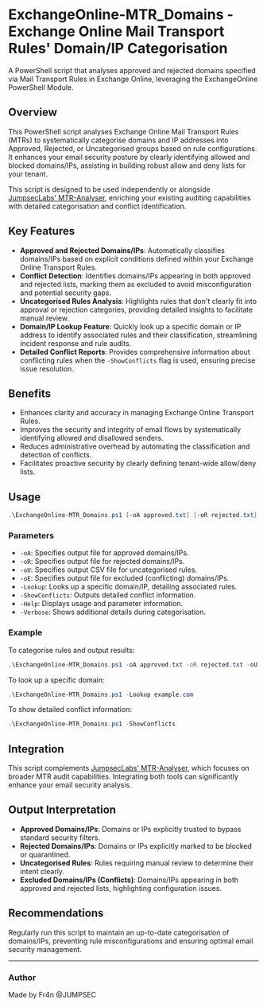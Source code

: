 # ExchangeOnline-MTR_Domains - Exchange Online Mail Transport Rules' Domain/IP Categorisation
A PowerShell script that analyses approved and rejected domains specified via Mail Transport Rules in Exchange Online, leveraging the ExchangeOnline PowerShell Module.

## Overview
This PowerShell script analyses Exchange Online Mail Transport Rules (MTRs) to systematically categorise domains and IP addresses into Approved, Rejected, or Uncategorised groups based on rule configurations. It enhances your email security posture by clearly identifying allowed and blocked domains/IPs, assisting in building robust allow and deny lists for your tenant.

This script is designed to be used independently or alongside [JumpsecLabs' MTR-Analyser](https://github.com/JumpsecLabs/MTR-Analyser), enriching your existing auditing capabilities with detailed categorisation and conflict identification.

## Key Features

- **Approved and Rejected Domains/IPs**: Automatically classifies domains/IPs based on explicit conditions defined within your Exchange Online Transport Rules.
- **Conflict Detection**: Identifies domains/IPs appearing in both approved and rejected lists, marking them as excluded to avoid misconfiguration and potential security gaps.
- **Uncategorised Rules Analysis**: Highlights rules that don't clearly fit into approval or rejection categories, providing detailed insights to facilitate manual review.
- **Domain/IP Lookup Feature**: Quickly look up a specific domain or IP address to identify associated rules and their classification, streamlining incident response and rule audits.
- **Detailed Conflict Reports**: Provides comprehensive information about conflicting rules when the `-ShowConflicts` flag is used, ensuring precise issue resolution.

## Benefits
- Enhances clarity and accuracy in managing Exchange Online Transport Rules.
- Improves the security and integrity of email flows by systematically identifying allowed and disallowed senders.
- Reduces administrative overhead by automating the classification and detection of conflicts.
- Facilitates proactive security by clearly defining tenant-wide allow/deny lists.

## Usage
```powershell
.\ExchangeOnline-MTR_Domains.ps1 [-oA approved.txt] [-oR rejected.txt] [-oU uncategorised.csv] [-oE excluded.txt] [-Lookup domainname.com] [-ShowConflicts] [-Help] [-Verbose]
```

### Parameters
- `-oA`: Specifies output file for approved domains/IPs.
- `-oR`: Specifies output file for rejected domains/IPs.
- `-oU`: Specifies output CSV file for uncategorised rules.
- `-oE`: Specifies output file for excluded (conflicting) domains/IPs.
- `-Lookup`: Looks up a specific domain/IP, detailing associated rules.
- `-ShowConflicts`: Outputs detailed conflict information.
- `-Help`: Displays usage and parameter information.
- `-Verbose`: Shows additional details during categorisation.

### Example
To categorise rules and output results:
```powershell
.\ExchangeOnline-MTR_Domains.ps1 -oA approved.txt -oR rejected.txt -oU uncategorised.csv -oE excluded.txt
```

To look up a specific domain:
```powershell
.\ExchangeOnline-MTR_Domains.ps1 -Lookup example.com
```

To show detailed conflict information:
```powershell
.\ExchangeOnline-MTR_Domains.ps1 -ShowConflicts
```

## Integration
This script complements [JumpsecLabs' MTR-Analyser](https://github.com/JumpsecLabs/MTR-Analyser), which focuses on broader MTR audit capabilities. Integrating both tools can significantly enhance your email security analysis.

## Output Interpretation
- **Approved Domains/IPs**: Domains or IPs explicitly trusted to bypass standard security filters.
- **Rejected Domains/IPs**: Domains or IPs explicitly marked to be blocked or quarantined.
- **Uncategorised Rules**: Rules requiring manual review to determine their intent clearly.
- **Excluded Domains/IPs (Conflicts)**: Domains/IPs appearing in both approved and rejected lists, highlighting configuration issues.

## Recommendations
Regularly run this script to maintain an up-to-date categorisation of domains/IPs, preventing rule misconfigurations and ensuring optimal email security management.

---

### Author

Made by Fr4n 
@JUMPSEC

